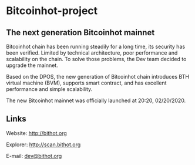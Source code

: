 # Bitcoinhot-project
## The next generation Bitcoinhot mainnet
Bitcoinhot chain has been running steadily for a long time, its security has been verified.
Limited by technical architecture, poor performance and scalability on the chain.
To solve those problems, the Dev team decided to upgrade the mainnet. 

Based on the DPOS, the new generation of Bitcoinhot chain introduces BTH virtual machine (BVM), supports smart contract, 
and has excellent performance and simple scalability. 

The new Bitcoinhot mainnet was officially launched at 20:20, 02/20/2020.


## Links
Website: http://bithot.org

Explorer: http://scan.bithot.org

E-mail: dev@bithot.org
